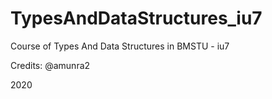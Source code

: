 # TypesAndDataStructures_iu7


Course of Types And Data Structures in BMSTU - iu7

Credits:
@amunra2

2020
